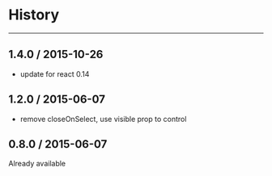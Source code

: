 # History
----

## 1.4.0 / 2015-10-26

- update for react 0.14

## 1.2.0 / 2015-06-07

- remove closeOnSelect, use visible prop to control

## 0.8.0 / 2015-06-07

Already available